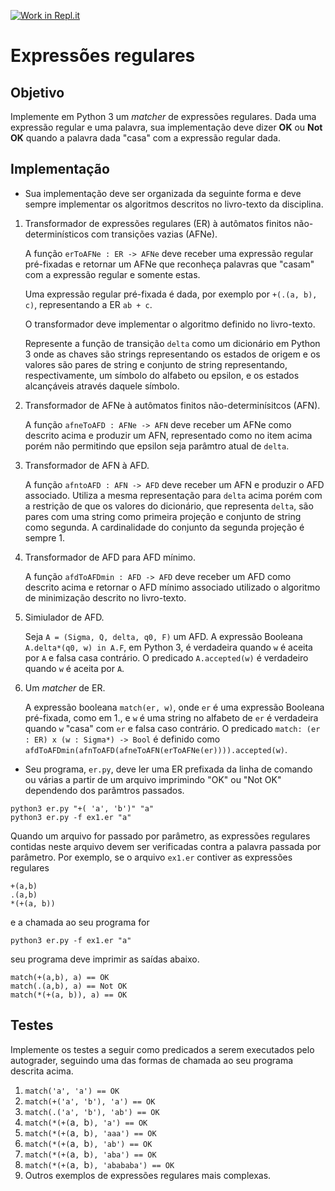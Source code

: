 [![Work in Repl.it](https://classroom.github.com/assets/work-in-replit-14baed9a392b3a25080506f3b7b6d57f295ec2978f6f33ec97e36a161684cbe9.svg)](https://classroom.github.com/online_ide?assignment_repo_id=4362486&assignment_repo_type=AssignmentRepo)
# Expressões regulares

## Objetivo

Implemente em Python 3 um _matcher_ de expressões regulares. Dada uma expressão regular e uma palavra, sua implementação deve dizer **OK** ou **Not OK** quando a palavra dada "casa" com a expressão regular dada.

## Implementação 

- Sua implementação deve ser organizada da seguinte forma e deve sempre implementar os algoritmos descritos no livro-texto da disciplina.

1. Transformador de expressões regulares (ER) à autômatos finitos não-determinísticos com transições vazias (AFNe).  

   A função `erToAFNe : ER -> AFNe` deve receber uma expressão regular pré-fixadas e retornar um AFNe que reconheça palavras que "casam" com a expressão regular e somente estas. 
   
   Uma expressão regular pré-fixada é dada, por exemplo por `+(.(a, b), c)`, representando a ER `ab + c`.
   
   O transformador deve implementar o algoritmo definido no livro-texto.
   
   Represente a função de transição `delta` como um dicionário em Python 3 onde as chaves são strings representando os estados de origem e os valores são pares de string e conjunto de string representando, respectivamente, um símbolo do alfabeto ou epsilon, e os estados alcançáveis através daquele símbolo. 

1. Transformador de AFNe à autômatos finitos não-determinísitcos (AFN).  

   A função `afneToAFD : AFNe -> AFN` deve receber um AFNe como descrito acima e produzir um AFN, representado como no item acima porém não permitindo que epsilon seja parâmtro atual de `delta`.
   
1. Transformador de AFN à AFD.  

    A função `afntoAFD : AFN -> AFD` deve receber um AFN e produzir o AFD associado. Utiliza a mesma representação para `delta` acima porém com a restrição de que os valores do dicionário, que representa `delta`, são pares com uma string como primeira projeção e conjunto de string como segunda. A cardinalidade do conjunto da segunda projeção é sempre 1. 
    
1. Transformador de AFD para AFD mínimo.

   A função `afdToAFDmin : AFD -> AFD` deve receber um AFD como descrito acima e retornar o AFD mínimo associado utilizado o algoritmo de minimização descrito no livro-texto.
   
1. Simiulador de AFD.

   Seja `A = (Sigma, Q, delta, q0, F)` um AFD.  A expressão Booleana `A.delta*(q0, w) in A.F`, em Python 3, é verdadeira quando `w` é aceita por `A` e falsa casa contrário. O predicado `A.accepted(w)` é verdadeiro quando `w` é aceita por `A`.
   
1. Um _matcher_ de ER.  

   A expressão booleana `match(er, w)`, onde `er` é uma expressão Booleana pré-fixada, como em 1., e `w` é uma string no alfabeto de `er` é verdadeira quando `w` "casa" com `er` e falsa caso contrário. O predicado `match: (er : ER) x (w : Sigma*) -> Bool` é definido como `afdToAFDmin(afnToAFD(afneToAFN(erToAFNe(er)))).accepted(w)`.
  
- Seu programa, `er.py`, deve ler uma ER prefixada da linha de comando ou várias a partir de um arquivo imprimindo "OK" ou "Not OK" dependendo dos parâmtros passados.
```shell  
python3 er.py "+( 'a', 'b')" "a"
python3 er.py -f ex1.er "a" 
```
Quando um arquivo for passado por parâmetro, as expressões regulares contidas neste arquivo devem ser verificadas contra a palavra passada por parâmetro.
Por exemplo, se o arquivo `ex1.er` contiver as expressões regulares
```
+(a,b)
.(a,b)
*(+(a, b))
```
e a chamada ao seu programa for
```
python3 er.py -f ex1.er "a"
```
seu programa deve imprimir as saídas abaixo.
```
match(+(a,b), a) == OK
match(.(a,b), a) == Not OK
match(*(+(a, b)), a) == OK
```
  
## Testes

Implemente os testes a seguir como predicados a serem executados pelo autograder, seguindo uma das formas de chamada ao seu programa descrita acima.

1. `match('a', 'a') == OK`
1. `match(+('a', 'b'), 'a') == OK`
2. `match(.('a', 'b'), 'ab') == OK`
3. `match(*(+(`a`, `b`), 'a') == OK`
4. `match(*(+(`a`, `b`), 'aaa') == OK`
5. `match(*(+(`a`, `b`), 'ab') == OK`
6. `match(*(+(`a`, `b`), 'aba') == OK`
7. `match(*(+(`a`, `b`), 'abababa') == OK`
8. Outros exemplos de expressões regulares mais complexas.
